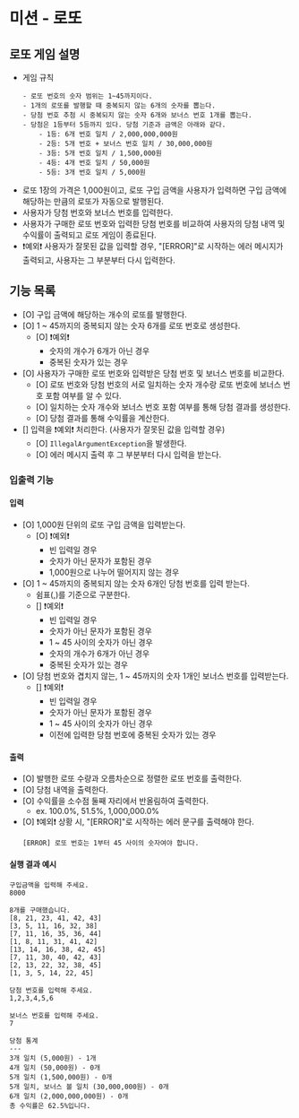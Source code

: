 # 미션 - 로또

## 로또 게임 설명

- 게임 규칙
    ```
    - 로또 번호의 숫자 범위는 1~45까지이다.
    - 1개의 로또를 발행할 때 중복되지 않는 6개의 숫자를 뽑는다.
    - 당첨 번호 추첨 시 중복되지 않는 숫자 6개와 보너스 번호 1개를 뽑는다.
    - 당첨은 1등부터 5등까지 있다. 당첨 기준과 금액은 아래와 같다.
        - 1등: 6개 번호 일치 / 2,000,000,000원
        - 2등: 5개 번호 + 보너스 번호 일치 / 30,000,000원
        - 3등: 5개 번호 일치 / 1,500,000원
        - 4등: 4개 번호 일치 / 50,000원
        - 5등: 3개 번호 일치 / 5,000원
    ```
- 로또 1장의 가격은 1,000원이고, 로또 구입 금액을 사용자가 입력하면 구입 금액에 해당하는 만큼의 로또가 자동으로 발행된다.
- 사용자가 당첨 번호와 보너스 번호를 입력한다.
- 사용자가 구매한 로또 번호와 입력한 당첨 번호를 비교하여 사용자의 당첨 내역 및 수익률이 출력되고 로또 게임이 종료된다.
- ❗예외❗ 사용자가 잘못된 값을 입력할 경우, "[ERROR]"로 시작하는 에러 메시지가 출력되고, 사용자는 그 부분부터 다시 입력한다.

## 기능 목록

- [O] 구입 금액에 해당하는 개수의 로또를 발행한다.
- [O] 1 ~ 45까지의 중복되지 않는 숫자 6개를 로또 번호로 생성한다.
    - [O] ❗예외❗
        - 숫자의 개수가 6개가 아닌 경우
        - 중복된 숫자가 있는 경우
- [O] 사용자가 구매한 로또 번호와 입력받은 당첨 번호 및 보너스 번호를 비교한다.
    - [O] 로또 번호와 당첨 번호의 서로 일치하는 숫자 개수랑 로또 번호에 보너스 번호 포함 여부를 알 수 있다.
    - [O] 일치하는 숫자 개수와 보너스 번호 포함 여부를 통해 당첨 결과를 생성한다.
    - [O] 당첨 결과를 통해 수익률을 계산한다.
- [] 입력을 ❗예외❗ 처리한다. (사용자가 잘못된 값을 입력할 경우)
    - [O] `IllegalArgumentException`을 발생한다.
    - [O] 에러 메시지 출력 후 그 부분부터 다시 입력을 받는다.

### 입출력 기능

#### 입력

- [O] 1,000원 단위의 로또 구입 금액을 입력받는다.
    - [O] ❗예외❗
        - 빈 입력일 경우
        - 숫자가 아닌 문자가 포함된 경우
        - 1,000원으로 나누어 떨어지지 않는 경우
- [O] 1 ~ 45까지의 중복되지 않는 숫자 6개인 당첨 번호를 입력 받는다.
    - 쉼표(,)를 기준으로 구분한다.
    - [] ❗예외❗
        - 빈 입력일 경우
        - 숫자가 아닌 문자가 포함된 경우
        - 1 ~ 45 사이의 숫자가 아닌 경우
        - 숫자의 개수가 6개가 아닌 경우
        - 중복된 숫자가 있는 경우
- [O] 당첨 번호와 겹치지 않는, 1 ~ 45까지의 숫자 1개인 보너스 번호를 입력받는다.
    - [] ❗예외❗
        - 빈 입력일 경우
        - 숫자가 아닌 문자가 포함된 경우
        - 1 ~ 45 사이의 숫자가 아닌 경우
        - 이전에 입력한 당첨 번호에 중복된 숫자가 있는 경우

#### 출력

- [O] 발행한 로또 수량과 오름차순으로 정렬한 로또 번호를 출력한다.
- [O] 당첨 내역을 출력한다.
- [O] 수익률을 소수점 둘째 자리에서 반올림하여 출력한다.
    - ex. 100.0%, 51.5%, 1,000,000.0%
- [O] ❗예외❗ 상황 시, "[ERROR]"로 시작하는 에러 문구를 출력해야 한다.
    ```
    [ERROR] 로또 번호는 1부터 45 사이의 숫자여야 합니다.
    ```

#### 실행 결과 예시

```
구입금액을 입력해 주세요.
8000

8개를 구매했습니다.
[8, 21, 23, 41, 42, 43] 
[3, 5, 11, 16, 32, 38] 
[7, 11, 16, 35, 36, 44] 
[1, 8, 11, 31, 41, 42] 
[13, 14, 16, 38, 42, 45] 
[7, 11, 30, 40, 42, 43] 
[2, 13, 22, 32, 38, 45] 
[1, 3, 5, 14, 22, 45]

당첨 번호를 입력해 주세요.
1,2,3,4,5,6

보너스 번호를 입력해 주세요.
7

당첨 통계
---
3개 일치 (5,000원) - 1개
4개 일치 (50,000원) - 0개
5개 일치 (1,500,000원) - 0개
5개 일치, 보너스 볼 일치 (30,000,000원) - 0개
6개 일치 (2,000,000,000원) - 0개
총 수익률은 62.5%입니다.
```
